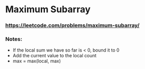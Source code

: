 # Maximum Subarray

### https://leetcode.com/problems/maximum-subarray/

### Notes:

* If the local sum we have so far is < 0, bound it to 0
* Add the current value to the local count
* max = max(local, max)